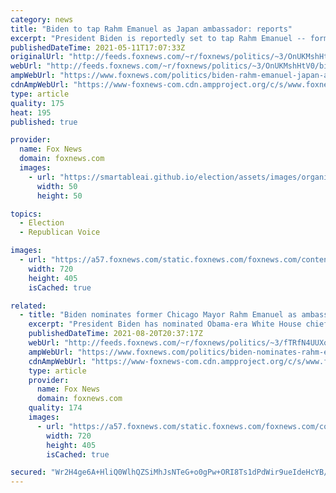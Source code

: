 ```yaml
---
category: news
title: "Biden to tap Rahm Emanuel as Japan ambassador: reports"
excerpt: "President Biden is reportedly set to tap Rahm Emanuel -- former President Barack Obama's chief of staff and Chicago mayor -- as U.S. ambassador to Japan. "
publishedDateTime: 2021-05-11T17:07:33Z
originalUrl: "http://feeds.foxnews.com/~r/foxnews/politics/~3/OnUKMshHtV0/biden-rahm-emanuel-japan-ambassador"
webUrl: "http://feeds.foxnews.com/~r/foxnews/politics/~3/OnUKMshHtV0/biden-rahm-emanuel-japan-ambassador"
ampWebUrl: "https://www.foxnews.com/politics/biden-rahm-emanuel-japan-ambassador.amp"
cdnAmpWebUrl: "https://www-foxnews-com.cdn.ampproject.org/c/s/www.foxnews.com/politics/biden-rahm-emanuel-japan-ambassador.amp"
type: article
quality: 175
heat: 195
published: true

provider:
  name: Fox News
  domain: foxnews.com
  images:
    - url: "https://smartableai.github.io/election/assets/images/organizations/foxnews.com-50x50.jpg"
      width: 50
      height: 50

topics:
  - Election
  - Republican Voice

images:
  - url: "https://a57.foxnews.com/static.foxnews.com/foxnews.com/content/uploads/2021/01/720/405/GettyImages-1165549574.jpg?ve=1&tl=1"
    width: 720
    height: 405
    isCached: true

related:
  - title: "Biden nominates former Chicago Mayor Rahm Emanuel as ambassador to Japan"
    excerpt: "President Biden has nominated Obama-era White House chief of staff and former Chicago Mayor Rahm Emanuel a U.S. ambassador to Japan."
    publishedDateTime: 2021-08-20T20:37:17Z
    webUrl: "http://feeds.foxnews.com/~r/foxnews/politics/~3/fTRfN4UUXo8/biden-nominates-rahm-emanuel-ambassador-japan"
    ampWebUrl: "https://www.foxnews.com/politics/biden-nominates-rahm-emanuel-ambassador-japan.amp"
    cdnAmpWebUrl: "https://www-foxnews-com.cdn.ampproject.org/c/s/www.foxnews.com/politics/biden-nominates-rahm-emanuel-ambassador-japan.amp"
    type: article
    provider:
      name: Fox News
      domain: foxnews.com
    quality: 174
    images:
      - url: "https://a57.foxnews.com/static.foxnews.com/foxnews.com/content/uploads/2021/01/720/405/Biden-Rahm.jpg?ve=1&tl=1"
        width: 720
        height: 405
        isCached: true

secured: "Wr2H4ge6A+HliQ0WlhQZSiMhJsNTeG+o0gPw+ORI8Ts1dPdWir9ueIdeHcYB//6uu215QFRTtLRxMgEW2zurqrc+wIiYnxTZyQpDpYsQRR99hCQc0daNH3gY79CdhZwxitu3f6pC/g6Xm7EzKiuGok3HQHXl/Y2at/QnUupiKou1jokK6+xAcVkzM9TFgAqdfaTS2TlwiAxnUsN2VLlajAUTg6S4hZyRSJi5EbK3KKxUwTDWhjD0STinTzVuRkJnQbeFUwx0jZOc2pcrP35xbiqIYmpZasmiCJQ3tG3RlTJ/C3fsiXIMBPBi3weyxM/Bw61rLxsS5yGVOGOEAogriqs+1s1LBjrZsWr0t9e3L8g=;uKMh3qa3XpUtxqii9HymVA=="
---
```


